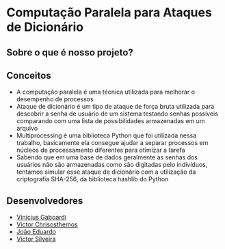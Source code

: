 # Computação Paralela para Ataques de Dicionário



## Sobre o que é nosso projeto?


## Conceitos

- A computação paralela é uma técnica utilizada para melhorar o desempenho de processos
- Ataque de dicionário é um tipo de ataque de força bruta utilizada para descobrir a senha de usuário de um sistema testando senhas possíveis comparando com uma lista de possibilidades armazenadas em um arquivo
- Multiprocessing é uma biblioteca Python que foi utilizada nessa trabalho, basicamente ela consegue ajudar a separar processos em núcleos de processamento diferentes para otimizar a tarefa
- Sabendo que em uma base de dados geralmente as senhas dos usuários não são armazenadas como são digitadas pelo indivíduos, tentamos simular esse ataque de dicionário com a utilização da criptografia SHA-256, da biblioteca hashlib do Python

## Desenvolvedores
- [Vinícius Gaboardi](https://www.linkedin.com/in/vin%C3%ADcius-gaboardi-silva-710024325/)
- [Victor Chrisosthemos](https://www.linkedin.com/in/victor-c-6a9081b0/)
- [João Eduardo]()
- [Victor Silveira]()
